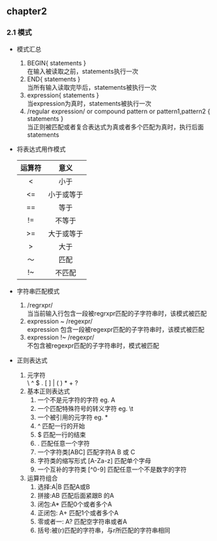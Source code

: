 ## chapter2

### 2.1 模式

- 模式汇总
    1. BEGIN{ statements }<br> 
    在输入被读取之前，statements执行一次
    2. END{ statements } <br>
    当所有输入读取完毕后，statements被执行一次
    3. expression{ statements } <br>
    当expression为真时，statements被执行一次
    4. /regular expression/ or compound pattern or pattern1,pattern2 { statements } <br>
    当正则被匹配或者复合表达式为真或者多个匹配为真时，执行后面statements

- 将表达式用作模式
    
    |运算符|意义|
    |:------:|:-----:|
    |< |小于|
    |<=|小于或等于|
    |==|等于|
    |!=|不等于|
    |>=|大于或等于|
    |>|大于|
    |～|匹配|
    |!~|不匹配|

- 字符串匹配模式
    1. /regrxpr/ <br>
    当当前输入行包含一段被regrxpr匹配的子字符串时，该模式被匹配
    2. expression ~ /regexpr/ <br>
    expression 包含一段被regexpr匹配的子字符串时，该模式被匹配
    3. expression !~ /regexpr/ <br>
    不包含被regexpr匹配的子字符串时，模式被匹配

- 正则表达式
    1. 元字符<br>
    \ ^ $ . [  ] | (  ) * + ?
    2. 基本正则表达式
        1. 一个不是元字符的字符 eg. A
        2. 一个匹配特殊符号的转义字符 eg. \t
        3. 一个被引用的元字符 eg. \*
        4. ^ 匹配一行的开始
        5. $ 匹配一行的结束
        6. . 匹配任意一个字符
        7. 一个字符类[ABC] 匹配字符A B 或 C
        8. 字符类的缩写形式 [A-Za-z] 匹配单个字母
        9. 一个互补的字符类 [^0-9] 匹配任意一个不是数字的字符
    3. 运算符组合
        1. 选择:A|B 匹配A或B
        2. 拼接:AB 匹配后面紧跟B 的A
        3. 闭包:A* 匹配0个或者多个A
        4. 正闭包: A+ 匹配1个或者多个A
        5. 零或者一: A? 匹配空字符串或者A
        6. 括号:被(r)匹配的字符串，与r所匹配的字符串相同
